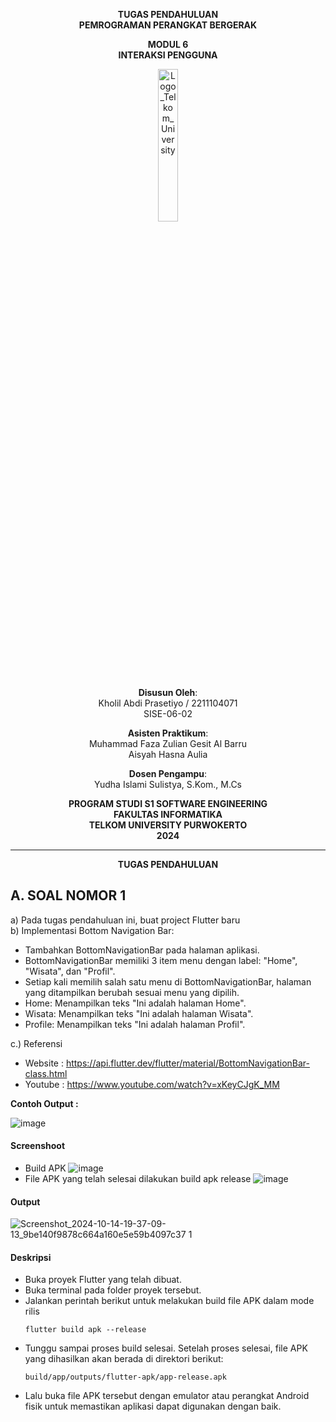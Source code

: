 <div align="center">

**TUGAS PENDAHULUAN**  
**PEMROGRAMAN PERANGKAT BERGERAK**

**MODUL 6**  
**INTERAKSI PENGGUNA**

<img src="https://github.com/user-attachments/assets/8ffbc3d9-1f18-4a72-8723-692ba5757f0c" alt="Logo_Telkom_University" width="25%">

**Disusun Oleh**:  
Kholil Abdi Prasetiyo / 2211104071  
SISE-06-02

**Asisten Praktikum**:  
Muhammad Faza Zulian Gesit Al Barru  
Aisyah Hasna Aulia

**Dosen Pengampu**:  
Yudha Islami Sulistya, S.Kom., M.Cs

**PROGRAM STUDI S1 SOFTWARE ENGINEERING**  
**FAKULTAS INFORMATIKA**  
**TELKOM UNIVERSITY PURWOKERTO**  
**2024**
</div>

---
<div align="center">
  
  **TUGAS PENDAHULUAN**  
  
</div>


## A. SOAL NOMOR 1
a) Pada tugas pendahuluan ini, buat project Flutter baru  
b) Implementasi Bottom Navigation Bar:  
- Tambahkan BottomNavigationBar pada halaman aplikasi.
- BottomNavigationBar memiliki 3 item menu dengan label: "Home", "Wisata",
dan "Profil".
- Setiap kali memilih salah satu menu di BottomNavigationBar, halaman yang
ditampilkan berubah sesuai menu yang dipilih.
- Home: Menampilkan teks "Ini adalah halaman Home".
- Wisata: Menampilkan teks "Ini adalah halaman Wisata".
- Profile: Menampilkan teks "Ini adalah halaman Profil".

c.) Referensi  
- Website : https://api.flutter.dev/flutter/material/BottomNavigationBar-class.html  
- Youtube : https://www.youtube.com/watch?v=xKeyCJgK_MM  


**Contoh Output :** 

![image](https://github.com/user-attachments/assets/aa99e8c6-b1f0-49d4-903b-3ad59e6aafc1)

#### Screenshoot
- Build APK
  ![image](https://github.com/user-attachments/assets/962f1cff-38e1-414c-9771-bcabce97dda1)
- File APK yang telah selesai dilakukan build apk release
  ![image](https://github.com/user-attachments/assets/c23ef240-ade8-43f0-9cb8-2f8d5a9168a4)

#### Output
![Screenshot_2024-10-14-19-37-09-13_9be140f9878c664a160e5e59b4097c37 1](https://github.com/user-attachments/assets/f6c64a21-54fa-4a77-bd2f-b9be732b9edc)


#### Deskripsi
- Buka proyek Flutter yang telah dibuat.
- Buka terminal pada folder proyek tersebut.
- Jalankan perintah berikut untuk melakukan build file APK dalam mode rilis
  ```
  flutter build apk --release
  ```
- Tunggu sampai proses build selesai. Setelah proses selesai, file APK yang dihasilkan akan berada di direktori berikut:
  ```
  build/app/outputs/flutter-apk/app-release.apk
  ```
- Lalu buka file APK tersebut dengan emulator atau perangkat Android fisik untuk memastikan aplikasi dapat digunakan dengan baik.
